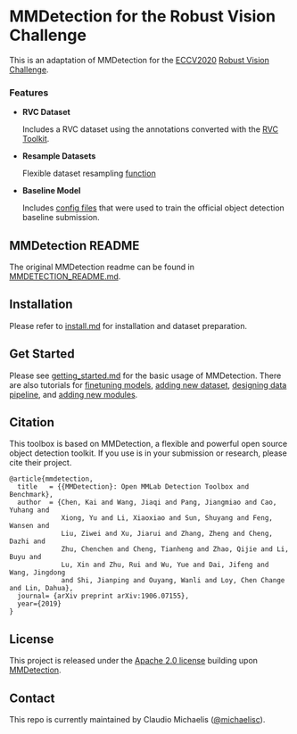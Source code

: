 # MMDetection for the Robust Vision Challenge

This is an adaptation of MMDetection for the [ECCV2020](https://eccv2020.eu/) [Robust Vision Challenge](https://www.robustvision.net/).

### Features

- **RVC Dataset**

  Includes a RVC dataset using the annotations converted with the [RVC Toolkit](https://github.com/ozendelait/rvc_devkit).

- **Resample Datasets**

  Flexible dataset resampling [function](tools/resample_rvc_dataset.py)

- **Baseline Model**

  Includes [config files](configs/robust_vision_challenge/README.md) that were used to train the official object detection baseline submission.


## MMDetection README

The original MMDetection readme can be found in [MMDETECTION_README.md](MMDETECTION_README.md).


## Installation

Please refer to [install.md](docs/install.md) for installation and dataset preparation.


## Get Started

Please see [getting_started.md](docs/getting_started.md) for the basic usage of MMDetection. There are also tutorials for [finetuning models](docs/tutorials/finetune.md), [adding new dataset](docs/tutorials/new_dataset.md), [designing data pipeline](docs/tutorials/data_pipeline.md), and [adding new modules](docs/tutorials/new_modules.md).



## Citation

This toolbox is based on MMDetection, a flexible and powerful open source object detection toolkit. 
If you use is in your submission or research, please cite their project.

```
@article{mmdetection,
  title   = {{MMDetection}: Open MMLab Detection Toolbox and Benchmark},
  author  = {Chen, Kai and Wang, Jiaqi and Pang, Jiangmiao and Cao, Yuhang and
             Xiong, Yu and Li, Xiaoxiao and Sun, Shuyang and Feng, Wansen and
             Liu, Ziwei and Xu, Jiarui and Zhang, Zheng and Cheng, Dazhi and
             Zhu, Chenchen and Cheng, Tianheng and Zhao, Qijie and Li, Buyu and
             Lu, Xin and Zhu, Rui and Wu, Yue and Dai, Jifeng and Wang, Jingdong
             and Shi, Jianping and Ouyang, Wanli and Loy, Chen Change and Lin, Dahua},
  journal= {arXiv preprint arXiv:1906.07155},
  year={2019}
}
```

## License

This project is released under the [Apache 2.0 license](LICENSE) building upon [MMDetection](https://github.com/open-mmlab/mmdetection).


## Contact

This repo is currently maintained by Claudio Michaelis ([@michaelisc](http://github.com/michaelisc)).
